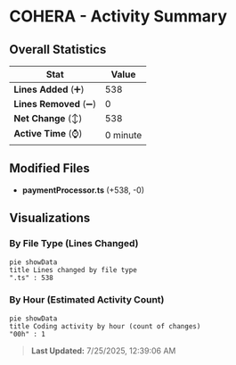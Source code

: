 # COHERA - Activity Summary 

## Overall Statistics

| Stat                   | Value                                                             |
| ---------------------- | ----------------------------------------------------------------- |
| **Lines Added** (➕)   | 538                                          |
| **Lines Removed** (➖) | 0                                        |
| **Net Change** (↕)    | 538                |
| **Active Time** (⌚)   | 0 minute |


## Modified Files
- **paymentProcessor.ts** (+538, -0)

## Visualizations

### By File Type (Lines Changed)

```mermaid
pie showData
title Lines changed by file type
".ts" : 538
```

### By Hour (Estimated Activity Count)

```mermaid
pie showData
title Coding activity by hour (count of changes)
"00h" : 1
```


> **Last Updated:** 7/25/2025, 12:39:06 AM